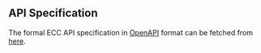 ## API Specification

The formal ECC API specification in [OpenAPI](https://github.com/OAI/OpenAPI-Specification) format can be fetched from [here](https://api.ecc.symsoft.com/ecc/v1/swagger.json).



